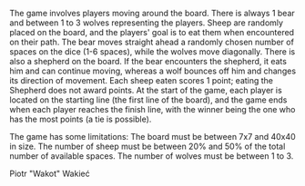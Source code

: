 The game involves players moving around the board. There is always 1 bear and between 1 to 3 wolves representing the players. Sheep are randomly placed on the board, and the players' goal is to eat them when encountered on their path. The bear moves straight ahead a randomly chosen number of spaces on the dice (1-6 spaces), while the wolves move diagonally. There is also a shepherd on the board. If the bear encounters the shepherd, it eats him and can continue moving, whereas a wolf bounces off him and changes its direction of movement. Each sheep eaten scores 1 point; eating the Shepherd does not award points. At the start of the game, each player is located on the starting line (the first line of the board), and the game ends when each player reaches the finish line, with the winner being the one who has the most points (a tie is possible).

The game has some limitations:
The board must be between 7x7 and 40x40 in size.
The number of sheep must be between 20% and 50% of the total number of available spaces.
The number of wolves must be between 1 to 3.

Piotr "Wakot" Wakieć
